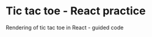Tic tac toe - React practice
============================

Rendering of tic tac toe in React - guided code
